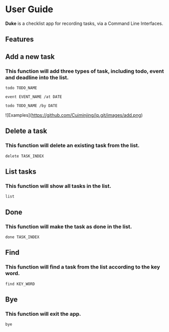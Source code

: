 # User Guide

**Duke** is a checklist app for recording tasks, via a Command Line Interfaces.

## Features 

## Add a new task
### This function will add three types of task, including todo, event and deadline into the list.
```
todo TODO_NAME
```
```
event EVENT_NAME /at DATE
```
```
todo TODO_NAME /by DATE
```
![Examples]\(https://github.com/Cuiminjing/ip.git/images/add.png)
## Delete a task
### This function will delete an existing task from the list.
```
delete TASK_INDEX
```

## List tasks
### This function will show all tasks in the list.
```
list
```
## Done
### This function will make the task as done in the list.
```
done TASK_INDEX
```

## Find
### This function will find a task from the list according to the key word.
```
find KEY_WORD
```
## Bye
### This function will exit the app.
```
bye
```
